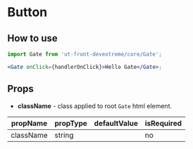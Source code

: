 # Button

## How to use

```jsx
import Gate from 'ut-front-devextreme/core/Gate';

<Gate onClick={handlerOnClick}>Hello Gate</Gate>;
```

## Props

- **className** - class applied to root `Gate` html element.

| propName  | propType | defaultValue | isRequired |
| --------- | -------- | ------------ | ---------- |
| className | string   |              | no         |
